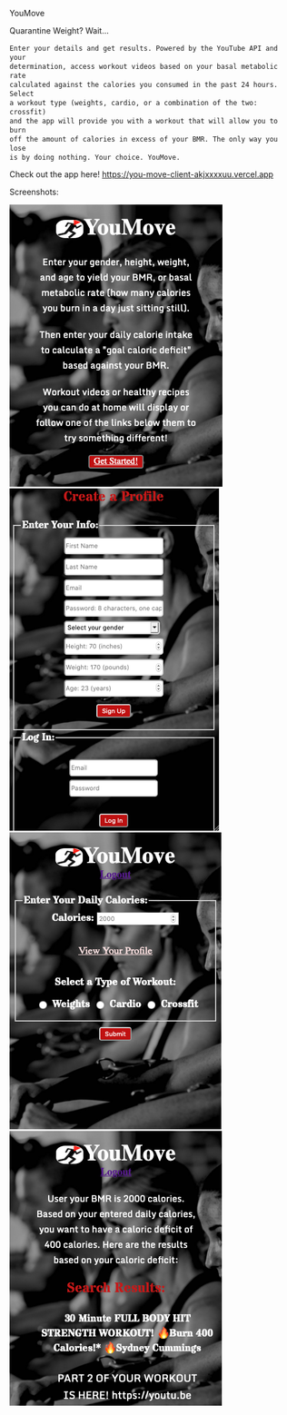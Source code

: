 YouMove

Quarantine Weight? Wait...

    Enter your details and get results. Powered by the YouTube API and your  
    determination, access workout videos based on your basal metabolic rate  
    calculated against the calories you consumed in the past 24 hours. Select  
    a workout type (weights, cardio, or a combination of the two: crossfit)  
    and the app will provide you with a workout that will allow you to burn  
    off the amount of calories in excess of your BMR. The only way you lose  
    is by doing nothing. Your choice. YouMove.

Check out the app here!
    https://you-move-client-akjxxxxuu.vercel.app

Screenshots:

<img src='./src/home-page.png' alt='screenshot of home page'>
<img src='./src/login-page.png' alt='screenshot of login page'>
<img src='./src/entry-page.png' alt='screenshot of entry page'>
<img src='./src/results-page.png' alt='screenshot of results page'>